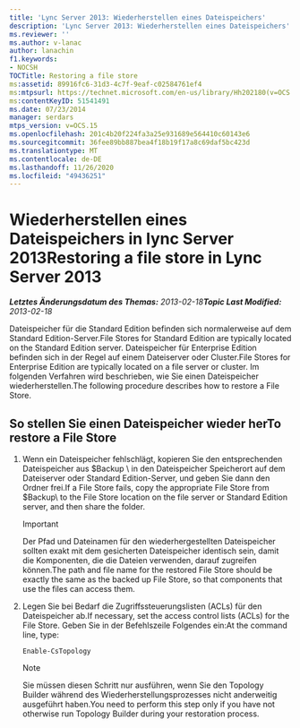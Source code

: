 ```yaml
---
title: 'Lync Server 2013: Wiederherstellen eines Dateispeichers'
description: 'Lync Server 2013: Wiederherstellen eines Dateispeichers'
ms.reviewer: ''
ms.author: v-lanac
author: lanachin
f1.keywords:
- NOCSH
TOCTitle: Restoring a file store
ms:assetid: 89916fc6-31d3-4c7f-9eaf-c02584761ef4
ms:mtpsurl: https://technet.microsoft.com/en-us/library/Hh202180(v=OCS.15)
ms:contentKeyID: 51541491
ms.date: 07/23/2014
manager: serdars
mtps_version: v=OCS.15
ms.openlocfilehash: 201c4b20f224fa3a25e931689e564410c60143e6
ms.sourcegitcommit: 36fee89bb887bea4f18b19f17a8c69daf5bc423d
ms.translationtype: MT
ms.contentlocale: de-DE
ms.lasthandoff: 11/26/2020
ms.locfileid: "49436251"
---
```

# <a name="restoring-a-file-store-in-lync-server-2013"></a><span data-ttu-id="f7104-103">Wiederherstellen eines Dateispeichers in lync Server 2013</span><span class="sxs-lookup"><span data-stu-id="f7104-103">Restoring a file store in Lync Server 2013</span></span>

<div data-xmlns="http://www.w3.org/1999/xhtml">

<div class="topic" data-xmlns="http://www.w3.org/1999/xhtml" data-msxsl="urn:schemas-microsoft-com:xslt" data-cs="https://msdn.microsoft.com/">

<div data-asp="https://msdn2.microsoft.com/asp">



</div>

<div id="mainSection">

<div id="mainBody"><span data-ttu-id="f7104-104">

<span> </span></span><span class="sxs-lookup"><span data-stu-id="f7104-104">

<span> </span></span></span>

<span data-ttu-id="f7104-105">_**Letztes Änderungsdatum des Themas:** 2013-02-18_</span><span class="sxs-lookup"><span data-stu-id="f7104-105">_**Topic Last Modified:** 2013-02-18_</span></span>

<span data-ttu-id="f7104-106">Dateispeicher für die Standard Edition befinden sich normalerweise auf dem Standard Edition-Server.</span><span class="sxs-lookup"><span data-stu-id="f7104-106">File Stores for Standard Edition are typically located on the Standard Edition server.</span></span> <span data-ttu-id="f7104-107">Dateispeicher für Enterprise Edition befinden sich in der Regel auf einem Dateiserver oder Cluster.</span><span class="sxs-lookup"><span data-stu-id="f7104-107">File Stores for Enterprise Edition are typically located on a file server or cluster.</span></span> <span data-ttu-id="f7104-108">Im folgenden Verfahren wird beschrieben, wie Sie einen Dateispeicher wiederherstellen.</span><span class="sxs-lookup"><span data-stu-id="f7104-108">The following procedure describes how to restore a File Store.</span></span>

<div>

## <a name="to-restore-a-file-store"></a><span data-ttu-id="f7104-109">So stellen Sie einen Dateispeicher wieder her</span><span class="sxs-lookup"><span data-stu-id="f7104-109">To restore a File Store</span></span>

1.  <span data-ttu-id="f7104-110">Wenn ein Dateispeicher fehlschlägt, kopieren Sie den entsprechenden Dateispeicher aus $Backup \\ in den Dateispeicher Speicherort auf dem Dateiserver oder Standard Edition-Server, und geben Sie dann den Ordner frei.</span><span class="sxs-lookup"><span data-stu-id="f7104-110">If a File Store fails, copy the appropriate File Store from $Backup\\ to the File Store location on the file server or Standard Edition server, and then share the folder.</span></span>
    
    <div>
    

    > [!IMPORTANT]  
    > <span data-ttu-id="f7104-111">Der Pfad und Dateinamen für den wiederhergestellten Dateispeicher sollten exakt mit dem gesicherten Dateispeicher identisch sein, damit die Komponenten, die die Dateien verwenden, darauf zugreifen können.</span><span class="sxs-lookup"><span data-stu-id="f7104-111">The path and file name for the restored File Store should be exactly the same as the backed up File Store, so that components that use the files can access them.</span></span>

    
    </div>

2.  <span data-ttu-id="f7104-112">Legen Sie bei Bedarf die Zugriffssteuerungslisten (ACLs) für den Dateispeicher ab.</span><span class="sxs-lookup"><span data-stu-id="f7104-112">If necessary, set the access control lists (ACLs) for the File Store.</span></span> <span data-ttu-id="f7104-113">Geben Sie in der Befehlszeile Folgendes ein:</span><span class="sxs-lookup"><span data-stu-id="f7104-113">At the command line, type:</span></span>
    
        Enable-CsTopology
    
    <div>
    

    > [!NOTE]  
    > <span data-ttu-id="f7104-114">Sie müssen diesen Schritt nur ausführen, wenn Sie den Topology Builder während des Wiederherstellungsprozesses nicht anderweitig ausgeführt haben.</span><span class="sxs-lookup"><span data-stu-id="f7104-114">You need to perform this step only if you have not otherwise run Topology Builder during your restoration process.</span></span>

    
    <span data-ttu-id="f7104-115"></div>

</div>

</div>

<span> </span>

</div>

</div>

</span><span class="sxs-lookup"><span data-stu-id="f7104-115"></div>

</div>

</div>

<span> </span>

</div>

</div>

</span></span></div>

